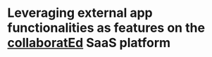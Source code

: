 # Leveraging external app functionalities as features on the [collaboratEd](https://github.com/MissTipo/collaboratEd) SaaS platform

